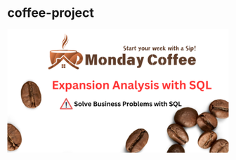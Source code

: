 # coffee-project

![image alt](https://github.com/Vikasdev-Gandham/coffee-project/blob/main/1.png?raw=true)

